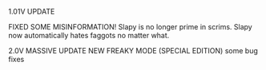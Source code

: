 1.01V UPDATE

FIXED SOME MISINFORMATION! 
Slapy is no longer prime in scrims. 
Slapy now automatically hates faggots no matter what. 

2.0V MASSIVE UPDATE 
NEW FREAKY MODE (SPECIAL EDITION)
some bug fixes 
